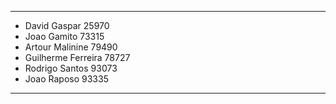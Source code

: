 ----------------------------------------------------------------------------------------------------------
- David Gaspar 25970
- Joao Gamito 73315
- Artour Malinine 79490
- Guilherme Ferreira 78727
- Rodrigo Santos 93073
- Joao Raposo 93335
----------------------------------------------------------------------------------------------------------
